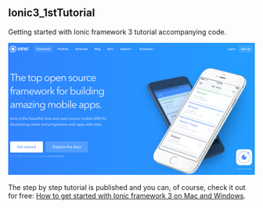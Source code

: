 ## Ionic3_1stTutorial

Getting started with Ionic framework 3 tutorial accompanying code.

![](ionic3.png)

The step by step tutorial is published and you can, of course, check it out for free: [How to get started with Ionic framework 3 on Mac and Windows](http://www.nikola-breznjak.com/blog/javascript/ionic3/get-started-ionic-framework-3-mac-windows/).
